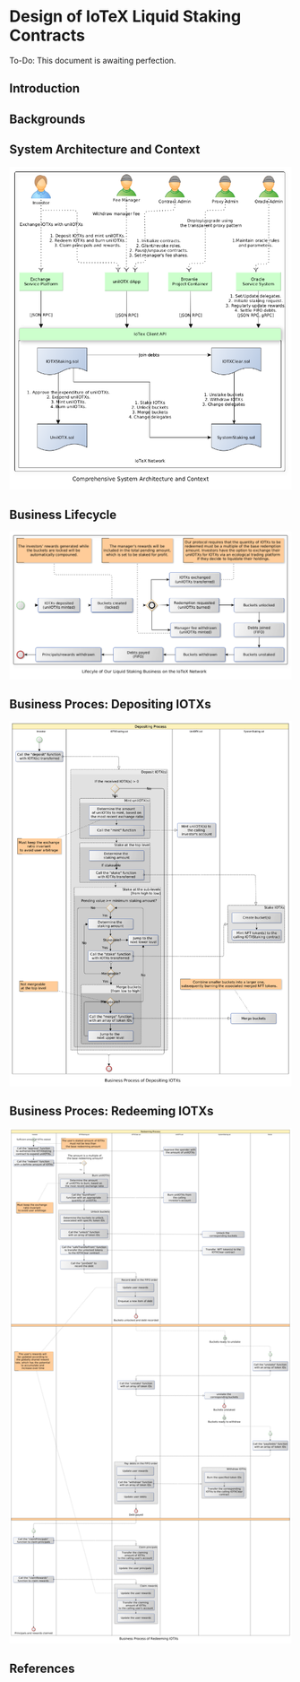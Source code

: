 # Design of IoTeX Liquid Staking Contracts
To-Do: This document is awaiting perfection.
## Introduction

## Backgrounds

## System Architecture and Context
![architecture_context](./architecture_context.png) <br>

## Business Lifecycle
![business_lifecycle](./business_lifecycle.png) <br>

## Business Proces: Depositing IOTXs
![business_process_deposit](./business_process_deposit.png) <br>

## Business Proces: Redeeming IOTXs
![business_process_redeem](./business_process_redeem.png) <br>

## References